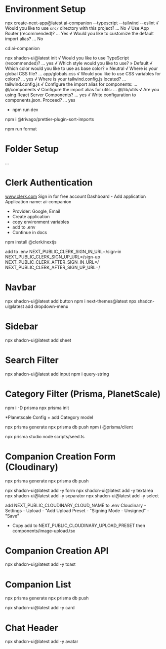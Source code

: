 # Environment Setup

npx create-next-app@latest ai-companion --typescript --tailwind --eslint
√ Would you like to use `src/` directory with this project? ... No
√ Use App Router (recommended)? ... Yes
√ Would you like to customize the default import alias? ... No

cd ai-companion

npx shadcn-ui@latest init
√ Would you like to use TypeScript (recommended)? ... yes
√ Which style would you like to use? » Default
√ Which color would you like to use as base color? » Neutral
√ Where is your global CSS file? ... app/globals.css
√ Would you like to use CSS variables for colors? ... yes
√ Where is your tailwind.config.js located? ... tailwind.config.js
√ Configure the import alias for components: ... @/components
√ Configure the import alias for utils: ... @/lib/utils
√ Are you using React Server Components? ... yes
√ Write configuration to components.json. Proceed? ... yes

- npm run dev

npm i @trivago/prettier-plugin-sort-imports

npm run format

# Folder Setup

...

# Clerk Authentication

www.clerk.com
Sign in for free account
Dashboard - Add application
Application name: ai-companion

- Provider: Google, Email
- Create application
- copy environment variables
- add to .env
- Continue in docs

npm install @clerk/nextjs

add to .env
NEXT_PUBLIC_CLERK_SIGN_IN_URL=/sign-in
NEXT_PUBLIC_CLERK_SIGN_UP_URL=/sign-up
NEXT_PUBLIC_CLERK_AFTER_SIGN_IN_URL=/
NEXT_PUBLIC_CLERK_AFTER_SIGN_UP_URL=/

# Navbar

npx shadcn-ui@latest add button
npm i next-themes@latest
npx shadcn-ui@latest add dropdown-menu

# Sidebar

npx shadcn-ui@latest add sheet

# Search Filter

npx shadcn-ui@latest add input
npm i query-string

# Category Filter (Prisma, PlanetScale)

npm i -D prisma
npx prisma init

\*Planetscale Config + add Category model

npx prisma generate
npx prisma db push
npm i @prisma/client

npx prisma studio
node scripts/seed.ts

# Companion Creation Form (Cloudinary)

<Companion model>
npx prisma generate
npx prisma db push

npx shadcn-ui@latest add -y form
npx shadcn-ui@latest add -y textarea
npx shadcn-ui@latest add -y separator
npx shadcn-ui@latest add -y select

add NEXT_PUBLIC_CLOUDINARY_CLOUD_NAME to .env
Cloudinary - Settings - Upload - "Add Upload Preset - "Signing Mode - Unsigned" - "Save"

- Copy add to NEXT_PUBLIC_CLOUDINARY_UPLOAD_PRESET then components/image-upload.tsx

# Companion Creation API

npx shadcn-ui@latest add -y toast

# Companion List

<Message model>
npx prisma generate
npx prisma db push

npx shadcn-ui@latest add -y card

# Chat Header

npx shadcn-ui@latest add -y avatar
